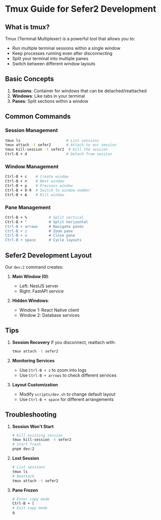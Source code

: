 # Tmux Guide for Sefer2 Development

## What is tmux?

Tmux (Terminal Multiplexer) is a powerful tool that allows you to:
- Run multiple terminal sessions within a single window
- Keep processes running even after disconnecting
- Split your terminal into multiple panes
- Switch between different window layouts

## Basic Concepts

1. **Sessions**: Container for windows that can be detached/reattached
2. **Windows**: Like tabs in your terminal
3. **Panes**: Split sections within a window

## Common Commands

### Session Management
```bash
tmux ls                     # List sessions
tmux attach -t sefer2       # Attach to our session
tmux kill-session -t sefer2  # Kill the session
Ctrl-B + d                  # Detach from session
```

### Window Management
```bash
Ctrl-B + c    # Create window
Ctrl-B + n    # Next window
Ctrl-B + p    # Previous window
Ctrl-B + 0-9  # Switch to window number
Ctrl-B + &    # Kill window
```

### Pane Management
```bash
Ctrl-B + %          # Split vertical
Ctrl-B + "          # Split horizontal
Ctrl-B + arrows     # Navigate panes
Ctrl-B + z          # Zoom pane
Ctrl-B + x          # Close pane
Ctrl-B + space      # Cycle layouts
```

## Sefer2 Development Layout

Our `dev:2` command creates:

1. **Main Window (0)**:
   - Left: NestJS server
   - Right: FastAPI service

2. **Hidden Windows**:
   - Window 1: React Native client
   - Window 2: Database services

## Tips

1. **Session Recovery**
   If you disconnect, reattach with:
   ```bash
   tmux attach -t sefer2
   ```

2. **Monitoring Services**
   - Use `Ctrl-B + z` to zoom into logs
   - Use `Ctrl-B + arrows` to check different services

3. **Layout Customization**
   - Modify `scripts/dev.sh` to change default layout
   - Use `Ctrl-B + space` for different arrangements

## Troubleshooting

1. **Session Won't Start**
   ```bash
   # Kill existing session
   tmux kill-session -t sefer2
   # Start fresh
   pnpm dev:2
   ```

2. **Lost Session**
   ```bash
   # List sessions
   tmux ls
   # Reattach
   tmux attach -t sefer2
   ```

3. **Pane Frozen**
   ```bash
   # Enter copy mode
   Ctrl-B + [
   # Exit copy mode
   q
   ```